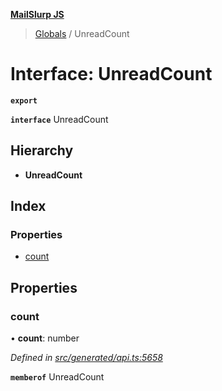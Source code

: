 **[MailSlurp JS](../README.md)**

> [Globals](../README.md) / UnreadCount

# Interface: UnreadCount

**`export`** 

**`interface`** UnreadCount

## Hierarchy

* **UnreadCount**

## Index

### Properties

* [count](unreadcount.md#count)

## Properties

### count

•  **count**: number

*Defined in [src/generated/api.ts:5658](https://github.com/mailslurp/mailslurp-client/blob/2c659a7/src/generated/api.ts#L5658)*

**`memberof`** UnreadCount
